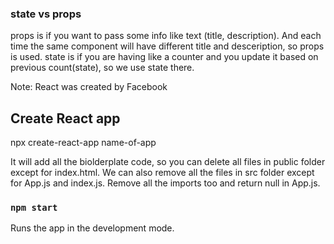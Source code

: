 ### state vs props

props is if you want to pass some info like text (title, description). And each time the same component will have different title and desceription, so props is used.
state is if you are having like a counter and you update it based on previous count(state), so we use state there.

Note: React was created by Facebook

## Create React app

npx create-react-app name-of-app

It will add all the biolderplate code, so you can delete all files in public folder except for index.html. We can also remove all the files in src folder except for App.js and index.js. Remove all the imports too and return null in App.js.

### `npm start`

Runs the app in the development mode.
